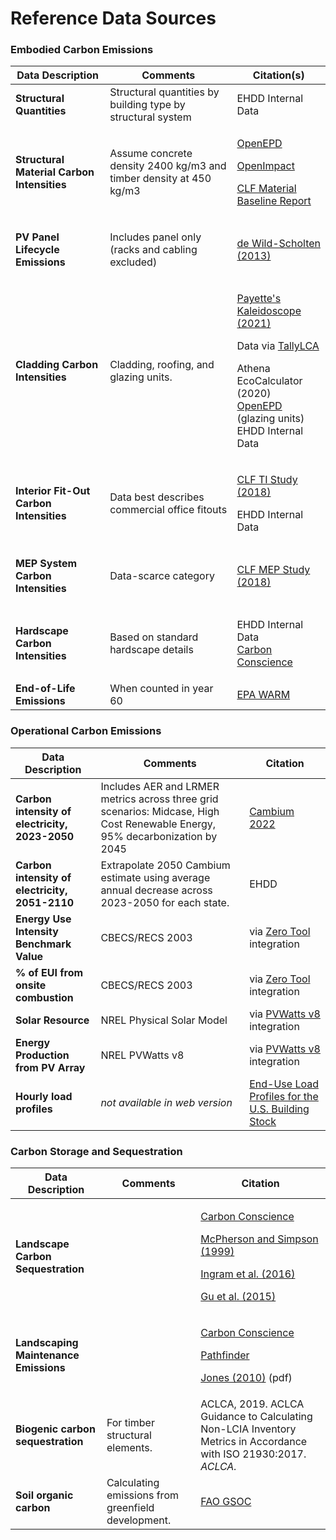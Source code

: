# Reference Data Sources

### Embodied Carbon Emissions

| Data Description                                                           | Comments                                                           | Citation(s)                                                                                                                                                                                                                                                                                                                                      |
| -------------------------------------------------------------------------- | ------------------------------------------------------------------ | ------------------------------------------------------------------------------------------------------------------------------------------------------------------------------------------------------------------------------------------------------------------------------------------------------------------------------------------------ |
| **Structural Quantities**                                                  | Structural quantities by building type by structural system        | EHDD Internal Data                                                                                                                                                                                                                                                                                                                               |
| **Structural Material Carbon Intensities**                                 | Assume concrete density 2400 kg/m3 and timber density at 450 kg/m3 | <p><a href="https://www.buildingtransparency.org/programs/openepd/">OpenEPD</a> </p><p><a href="https://www.buildingtransparency.org/programs/openimpact/">OpenImpact</a></p><p><a href="https://carbonleadershipforum.org/2021-material-baseline-report/">CLF Material Baseline Report</a></p>                                                  |
| **PV Panel Lifecycle Emissions**                                           | <p>Includes panel only <br>(racks and cabling excluded)</p>        | [de Wild-Scholten (2013) ](https://doi.org/10.1016/j.solmat.2013.08.037)                                                                                                                                                                                                                                                                         |
| **Cladding Carbon Intensities**                                            | Cladding, roofing, and glazing units.                              | <p><a href="https://www.payette.com/kaleidoscope/">Payette's Kaleidoscope (2021)</a> </p><p>   Data via <a href="https://www.buildingtransparency.org/tally/tally-lca/">TallyLCA</a></p><p>Athena EcoCalculator (2020)<br><a href="https://www.buildingtransparency.org/programs/openepd/">OpenEPD</a> (glazing units)<br>EHDD Internal Data</p> |
| **Interior Fit-Out Carbon Intensities**                                    | Data best describes commercial office fitouts                      | <p><a href="https://carbonleadershipforum.org/office-buildings-lca/">CLF TI Study (2018)</a></p><p>EHDD Internal Data</p>                                                                                                                                                                                                                        |
| <p><strong>MEP System</strong> <br><strong>Carbon Intensities</strong></p> | Data-scarce category                                               | [CLF MEP Study (2018)](https://carbonleadershipforum.org/office-buildings-lca/)                                                                                                                                                                                                                                                                  |
| <p><strong>Hardscape</strong><br><strong>Carbon Intensities</strong></p>   | Based on standard hardscape details                                | <p>EHDD Internal Data<br><a href="https://carbon-conscience.web.app/">Carbon Conscience</a></p>                                                                                                                                                                                                                                                  |
| **End-of-Life Emissions**                                                  | When counted in year 60                                            | [EPA WARM](https://www.epa.gov/warm)                                                                                                                                                                                                                                                                                                             |

### Operational Carbon Emissions

| Data Description                               | Comments                                                                                                                     | Citation                                                                              |
| ---------------------------------------------- | ---------------------------------------------------------------------------------------------------------------------------- | ------------------------------------------------------------------------------------- |
| **Carbon intensity of electricity, 2023-2050** | Includes AER and LRMER metrics across three grid scenarios: Midcase, High Cost Renewable Energy, 95% decarbonization by 2045 | [Cambium 2022](https://www.nrel.gov/analysis/cambium.html)                            |
| **Carbon intensity of electricity, 2051-2110** | Extrapolate 2050 Cambium estimate using average annual decrease across 2023-2050 for each state.                             | EHDD                                                                                  |
| **Energy Use Intensity Benchmark Value**       | CBECS/RECS 2003                                                                                                              | via [Zero Tool](https://zerotool.org/zerotool/) integration                           |
| **% of EUI from onsite combustion**            | CBECS/RECS 2003                                                                                                              | via [Zero Tool](https://zerotool.org/zerotool/) integration                           |
| **Solar Resource**                             | NREL Physical Solar Model                                                                                                    | via [PVWatts v8](https://pvwatts.nrel.gov/version\_8.php) integration                 |
| **Energy Production from PV Array**            | NREL PVWatts v8                                                                                                              | via [PVWatts v8](https://pvwatts.nrel.gov/version\_8.php) integration                 |
| **Hourly load profiles**                       | _not available in web version_                                                                                               | [End-Use Load Profiles for the U.S. Building Stock](https://doi.org/10.25984/1876417) |

### Carbon Storage and Sequestration

| Data Description                      | Comments                                            | Citation                                                                                                                                                                                                                                                                                                                                                                |
| ------------------------------------- | --------------------------------------------------- | ----------------------------------------------------------------------------------------------------------------------------------------------------------------------------------------------------------------------------------------------------------------------------------------------------------------------------------------------------------------------- |
| **Landscape Carbon Sequestration**    |                                                     | <p><a href="https://carbon-conscience.web.app/">Carbon Conscience</a></p><p><a href="https://www.fs.usda.gov/research/treesearch/6779">McPherson and Simpson (1999)</a></p><p><a href="https://doi.org/10.21273/HORTSCI.51.8.989">Ingram et al. (2016)</a></p><p><a href="https://www.sciencedirect.com/science/article/pii/S0301479715000092">Gu et al. (2015)</a></p> |
| **Landscaping Maintenance Emissions** |                                                     | <p><a href="https://carbon-conscience.web.app/">Carbon Conscience</a></p><p><a href="http://climatepositivedesign.com/">Pathfinder</a></p><p><a href="https://buildgreen.ifas.ufl.edu/ppt/Handout_Landscaping_Carbon_Footprint.pdf">Jones (2010)</a> (pdf)</p>                                                                                                          |
| **Biogenic carbon sequestration**     | For timber structural elements.                     | ACLCA, 2019. ACLCA Guidance to Calculating Non-LCIA Inventory Metrics in Accordance with ISO 21930:2017. _ACLCA._                                                                                                                                                                                                                                                       |
| **Soil organic carbon**               | Calculating emissions from greenfield development.  | [FAO GSOC](https://www.fao.org/soils-portal/data-hub/soil-maps-and-databases/global-soil-organic-carbon-map-gsocmap/en/)                                                                                                                                                                                                                                                |
